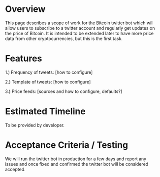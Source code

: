 # Overview #

This page describes a scope of work for the Bitcoin twitter bot which will allow users to subscribe to a twitter account and
regularly get updates on the price of Bitcoin. It is intended to be extended later to have more price data from other
cryptocurrencies, but this is the first task.

# Features #

1.) Frequency of tweets: [how to configure]

2.) Template of tweets: [how to configure]

3.) Price feeds: [sources and how to configure, defaults?]

# Estimated Timeline #

To be provided by developer.

# Acceptance Criteria / Testing #

We will run the twitter bot in production for a few days and report any issues and once fixed and confirmed the twitter bot
will be considered accepted.
